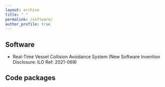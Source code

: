 ```yaml
---
layout: archive
title: " "
permalink: /software/
author_profile: true
---
```



## Software 

* Real-Time Vessel Collision Avoidance System (New Software Invention Disclosure: ILO Ref: 2021-069) 


## Code packages
